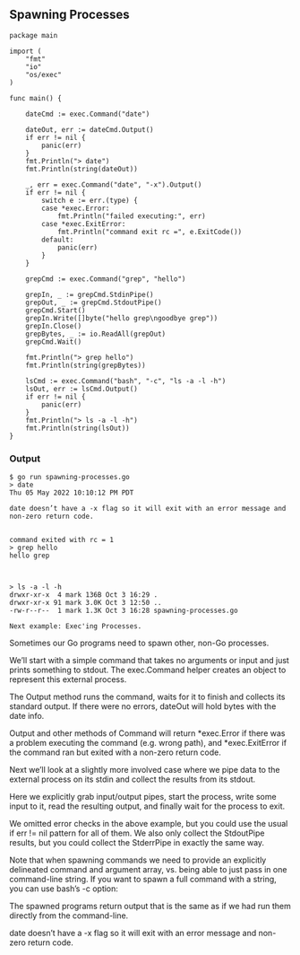 
##  Spawning Processes

```
package main

import (
    "fmt"
    "io"
    "os/exec"
)

func main() {

    dateCmd := exec.Command("date")

    dateOut, err := dateCmd.Output()
    if err != nil {
        panic(err)
    }
    fmt.Println("> date")
    fmt.Println(string(dateOut))

    _, err = exec.Command("date", "-x").Output()
    if err != nil {
        switch e := err.(type) {
        case *exec.Error:
            fmt.Println("failed executing:", err)
        case *exec.ExitError:
            fmt.Println("command exit rc =", e.ExitCode())
        default:
            panic(err)
        }
    }

    grepCmd := exec.Command("grep", "hello")

    grepIn, _ := grepCmd.StdinPipe()
    grepOut, _ := grepCmd.StdoutPipe()
    grepCmd.Start()
    grepIn.Write([]byte("hello grep\ngoodbye grep"))
    grepIn.Close()
    grepBytes, _ := io.ReadAll(grepOut)
    grepCmd.Wait()

    fmt.Println("> grep hello")
    fmt.Println(string(grepBytes))

    lsCmd := exec.Command("bash", "-c", "ls -a -l -h")
    lsOut, err := lsCmd.Output()
    if err != nil {
        panic(err)
    }
    fmt.Println("> ls -a -l -h")
    fmt.Println(string(lsOut))
}
```
### Output

```
$ go run spawning-processes.go 
> date
Thu 05 May 2022 10:10:12 PM PDT

date doesn’t have a -x flag so it will exit with an error message and non-zero return code.
	

command exited with rc = 1
> grep hello
hello grep

	

> ls -a -l -h
drwxr-xr-x  4 mark 136B Oct 3 16:29 .
drwxr-xr-x 91 mark 3.0K Oct 3 12:50 ..
-rw-r--r--  1 mark 1.3K Oct 3 16:28 spawning-processes.go

Next example: Exec'ing Processes. 
```

Sometimes our Go programs need to spawn other, non-Go processes.


	


We’ll start with a simple command that takes no arguments or input and just prints something to stdout. The exec.Command helper creates an object to represent this external process.


The Output method runs the command, waits for it to finish and collects its standard output. If there were no errors, dateOut will hold bytes with the date info.
	

Output and other methods of Command will return *exec.Error if there was a problem executing the command (e.g. wrong path), and *exec.ExitError if the command ran but exited with a non-zero return code.


Next we’ll look at a slightly more involved case where we pipe data to the external process on its stdin and collect the results from its stdout.
	


Here we explicitly grab input/output pipes, start the process, write some input to it, read the resulting output, and finally wait for the process to exit.


We omitted error checks in the above example, but you could use the usual if err != nil pattern for all of them. We also only collect the StdoutPipe results, but you could collect the StderrPipe in exactly the same way.
	


Note that when spawning commands we need to provide an explicitly delineated command and argument array, vs. being able to just pass in one command-line string. If you want to spawn a full command with a string, you can use bash’s -c option:
	



The spawned programs return output that is the same as if we had run them directly from the command-line.
	

date doesn’t have a -x flag so it will exit with an error message and non-zero return code.